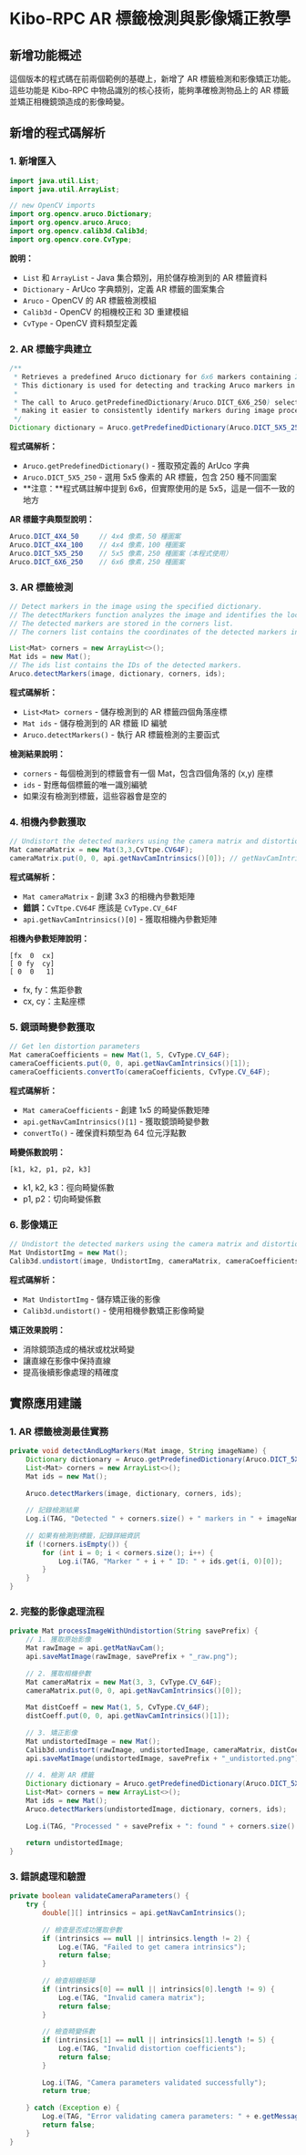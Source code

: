# Kibo-RPC AR 標籤檢測與影像矯正教學

## 新增功能概述

這個版本的程式碼在前兩個範例的基礎上，新增了 AR 標籤檢測和影像矯正功能。這些功能是 Kibo-RPC 中物品識別的核心技術，能夠準確檢測物品上的 AR 標籤並矯正相機鏡頭造成的影像畸變。

## 新增的程式碼解析

### 1. 新增匯入

```java
import java.util.List;
import java.util.ArrayList;

// new OpenCV imports
import org.opencv.aruco.Dictionary;
import org.opencv.aruco.Aruco;
import org.opencv.calib3d.Calib3d;
import org.opencv.core.CvType;
```

**說明：**
- `List` 和 `ArrayList` - Java 集合類別，用於儲存檢測到的 AR 標籤資料
- `Dictionary` - ArUco 字典類別，定義 AR 標籤的圖案集合
- `Aruco` - OpenCV 的 AR 標籤檢測模組
- `Calib3d` - OpenCV 的相機校正和 3D 重建模組
- `CvType` - OpenCV 資料類型定義

### 2. AR 標籤字典建立

```java
/**
 * Retrieves a predefined Aruco dictionary for 6x6 markers containing 250 distinct patterns.
 * This dictionary is used for detecting and tracking Aruco markers in images.
 *
 * The call to Aruco.getPredefinedDictionary(Aruco.DICT_6X6_250) selects a standard set of marker patterns,
 * making it easier to consistently identify markers during image processing.
 */
Dictionary dictionary = Aruco.getPredefinedDictionary(Aruco.DICT_5X5_250);
```

**程式碼解析：**
- `Aruco.getPredefinedDictionary()` - 獲取預定義的 ArUco 字典
- `Aruco.DICT_5X5_250` - 選用 5x5 像素的 AR 標籤，包含 250 種不同圖案
- **注意：**程式碼註解中提到 6x6，但實際使用的是 5x5，這是一個不一致的地方

**AR 標籤字典類型說明：**
```java
Aruco.DICT_4X4_50     // 4x4 像素，50 種圖案
Aruco.DICT_4X4_100    // 4x4 像素，100 種圖案
Aruco.DICT_5X5_250    // 5x5 像素，250 種圖案（本程式使用）
Aruco.DICT_6X6_250    // 6x6 像素，250 種圖案
```

### 3. AR 標籤檢測

```java
// Detect markers in the image using the specified dictionary.
// The detectMarkers function analyzes the image and identifies the locations of Aruco markers.
// The detected markers are stored in the corners list.
// The corners list contains the coordinates of the detected markers in the image.

List<Mat> corners = new ArrayList<>();
Mat ids = new Mat();
// The ids list contains the IDs of the detected markers.
Aruco.detectMarkers(image, dictionary, corners, ids);
```

**程式碼解析：**
- `List<Mat> corners` - 儲存檢測到的 AR 標籤四個角落座標
- `Mat ids` - 儲存檢測到的 AR 標籤 ID 編號
- `Aruco.detectMarkers()` - 執行 AR 標籤檢測的主要函式

**檢測結果說明：**
- `corners` - 每個檢測到的標籤會有一個 Mat，包含四個角落的 (x,y) 座標
- `ids` - 對應每個標籤的唯一識別編號
- 如果沒有檢測到標籤，這些容器會是空的

### 4. 相機內參數獲取

```java
// Undistort the detected markers using the camera matrix and distortion coefficients.
Mat cameraMatrix = new Mat(3,3,CvTtpe.CV64F);
cameraMatrix.put(0, 0, api.getNavCamIntrinsics()[0]); // getNavCamIntrinsics will  return  ( cameraMatrix, distortionCoefficients )
```

**程式碼解析：**
- `Mat cameraMatrix` - 創建 3x3 的相機內參數矩陣
- **錯誤：**`CvTtpe.CV64F` 應該是 `CvType.CV_64F`
- `api.getNavCamIntrinsics()[0]` - 獲取相機內參數矩陣

**相機內參數矩陣說明：**
```
[fx  0  cx]
[ 0 fy  cy]
[ 0  0   1]
```
- fx, fy：焦距參數
- cx, cy：主點座標

### 5. 鏡頭畸變參數獲取

```java
// Get len distortion parameters
Mat cameraCoefficients = new Mat(1, 5, CvType.CV_64F);
cameraCoefficients.put(0, 0, api.getNavCamIntrinsics()[1]);
cameraCoefficients.convertTo(cameraCoefficients, CvType.CV_64F);
```

**程式碼解析：**
- `Mat cameraCoefficients` - 創建 1x5 的畸變係數矩陣
- `api.getNavCamIntrinsics()[1]` - 獲取鏡頭畸變參數
- `convertTo()` - 確保資料類型為 64 位元浮點數

**畸變係數說明：**
```
[k1, k2, p1, p2, k3]
```
- k1, k2, k3：徑向畸變係數
- p1, p2：切向畸變係數

### 6. 影像矯正

```java
// Undistort the detected markers using the camera matrix and distortion coefficients.
Mat UndistortImg = new Mat();
Calib3d.undistort(image, UndistortImg, cameraMatrix, cameraCoefficients);
```

**程式碼解析：**
- `Mat UndistortImg` - 儲存矯正後的影像
- `Calib3d.undistort()` - 使用相機參數矯正影像畸變

**矯正效果說明：**
- 消除鏡頭造成的桶狀或枕狀畸變
- 讓直線在影像中保持直線
- 提高後續影像處理的精確度

## 實際應用建議

### 1. AR 標籤檢測最佳實務

```java
private void detectAndLogMarkers(Mat image, String imageName) {
    Dictionary dictionary = Aruco.getPredefinedDictionary(Aruco.DICT_5X5_250);
    List<Mat> corners = new ArrayList<>();
    Mat ids = new Mat();
    
    Aruco.detectMarkers(image, dictionary, corners, ids);
    
    // 記錄檢測結果
    Log.i(TAG, "Detected " + corners.size() + " markers in " + imageName);
    
    // 如果有檢測到標籤，記錄詳細資訊
    if (!corners.isEmpty()) {
        for (int i = 0; i < corners.size(); i++) {
            Log.i(TAG, "Marker " + i + " ID: " + ids.get(i, 0)[0]);
        }
    }
}
```

### 2. 完整的影像處理流程

```java
private Mat processImageWithUndistortion(String savePrefix) {
    // 1. 獲取原始影像
    Mat rawImage = api.getMatNavCam();
    api.saveMatImage(rawImage, savePrefix + "_raw.png");
    
    // 2. 獲取相機參數
    Mat cameraMatrix = new Mat(3, 3, CvType.CV_64F);
    cameraMatrix.put(0, 0, api.getNavCamIntrinsics()[0]);
    
    Mat distCoeff = new Mat(1, 5, CvType.CV_64F);
    distCoeff.put(0, 0, api.getNavCamIntrinsics()[1]);
    
    // 3. 矯正影像
    Mat undistortedImage = new Mat();
    Calib3d.undistort(rawImage, undistortedImage, cameraMatrix, distCoeff);
    api.saveMatImage(undistortedImage, savePrefix + "_undistorted.png");
    
    // 4. 檢測 AR 標籤
    Dictionary dictionary = Aruco.getPredefinedDictionary(Aruco.DICT_5X5_250);
    List<Mat> corners = new ArrayList<>();
    Mat ids = new Mat();
    Aruco.detectMarkers(undistortedImage, dictionary, corners, ids);
    
    Log.i(TAG, "Processed " + savePrefix + ": found " + corners.size() + " markers");
    
    return undistortedImage;
}
```

### 3. 錯誤處理和驗證

```java
private boolean validateCameraParameters() {
    try {
        double[][] intrinsics = api.getNavCamIntrinsics();
        
        // 檢查是否成功獲取參數
        if (intrinsics == null || intrinsics.length != 2) {
            Log.e(TAG, "Failed to get camera intrinsics");
            return false;
        }
        
        // 檢查相機矩陣
        if (intrinsics[0] == null || intrinsics[0].length != 9) {
            Log.e(TAG, "Invalid camera matrix");
            return false;
        }
        
        // 檢查畸變係數
        if (intrinsics[1] == null || intrinsics[1].length != 5) {
            Log.e(TAG, "Invalid distortion coefficients");
            return false;
        }
        
        Log.i(TAG, "Camera parameters validated successfully");
        return true;
        
    } catch (Exception e) {
        Log.e(TAG, "Error validating camera parameters: " + e.getMessage());
        return false;
    }
}
```
